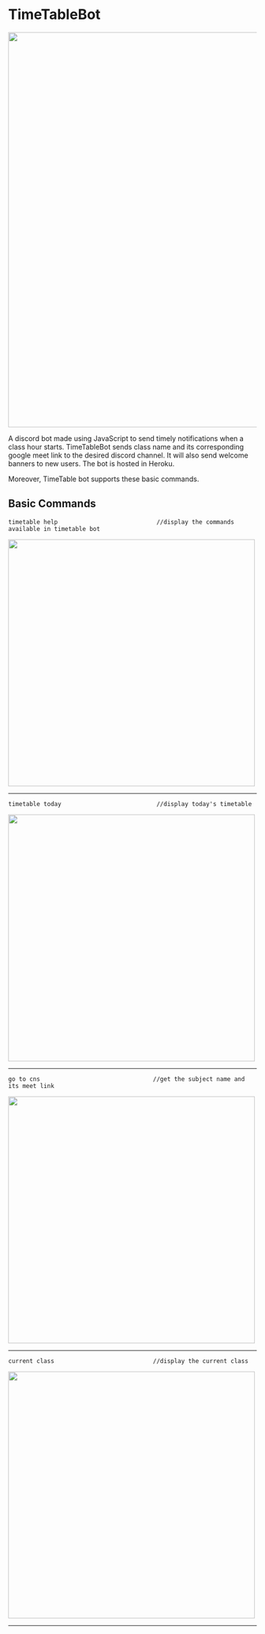 # TimeTableBot

<img src="https://github.com/qdotdash/TimeTableBot/blob/dev/screenshots/socialpreview.png" width=800>

A discord bot made using JavaScript to send timely notifications when a class hour starts. TimeTableBot sends class name and its corresponding google meet link 
to the desired discord channel. It will also send welcome banners to new users. The bot is hosted in Heroku.

Moreover, TimeTable bot supports these basic commands.

## Basic Commands 

```
timetable help                            //display the commands available in timetable bot
```

<img src="https://github.com/qdotdash/TimeTableBot/blob/dev/screenshots/timetablehelp.PNG" width=500>
<hr>

```
timetable today                           //display today's timetable
```

<img src="https://github.com/qdotdash/TimeTableBot/blob/dev/screenshots/timetabletoday.PNG" width=500>
<hr>

```
go to cns                                //get the subject name and its meet link
```

<img src="https://github.com/qdotdash/TimeTableBot/blob/dev/screenshots/gotocns.PNG" width=500>
<hr>

```
current class                            //display the current class
```

<img src="https://github.com/qdotdash/TimeTableBot/blob/dev/screenshots/currentclass.PNG" width=500>
<hr>
